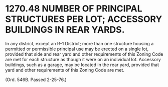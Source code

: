 1270.48 NUMBER OF PRINCIPAL STRUCTURES PER LOT; ACCESSORY BUILDINGS IN REAR YARDS.
==================================================================================

In any district, except an R-1 District; more than one structure housing
a permitted or permissible principal use may be erected on a single lot,
provided that side and rear yard and other requirements of this Zoning
Code are met for each structure as though it were on an individual lot.
Accessory buildings, such as a garage, may be located in the rear yard,
provided that yard and other requirements of this Zoning Code are met.

(Ord. 546B. Passed 2-25-76.)
